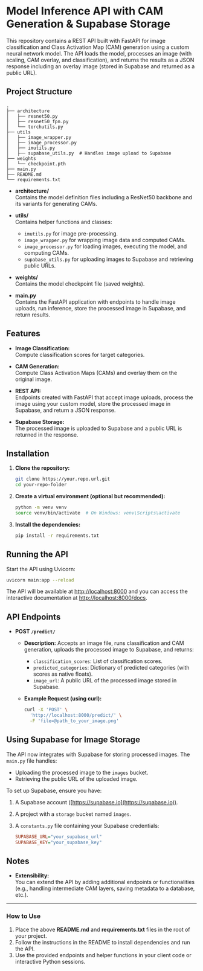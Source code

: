 # Model Inference API with CAM Generation & Supabase Storage

This repository contains a REST API built with FastAPI for image classification and Class Activation Map (CAM) generation using a custom neural network model. The API loads the model, processes an image (with scaling, CAM overlay, and classification), and returns the results as a JSON response including an overlay image (stored in Supabase and returned as a public URL).

## Project Structure

```
.
├── architecture
│   ├── resnet50.py
│   ├── resnet50_fpn.py
│   └── torchutils.py
├── utils
│   ├── image_wrapper.py
│   ├── image_processor.py
│   ├── imutils.py
│   ├── supabase_utils.py  # Handles image upload to Supabase
├── weights
│   └── checkpoint.pth
├── main.py
├── README.md
└── requirements.txt
```

- **architecture/**  
  Contains the model definition files including a ResNet50 backbone and its variants for generating CAMs.

- **utils/**  
  Contains helper functions and classes:
  - `imutils.py` for image pre-processing.
  - `image_wrapper.py` for wrapping image data and computed CAMs.
  - `image_processor.py` for loading images, executing the model, and computing CAMs.
  - `supabase_utils.py` for uploading images to Supabase and retrieving public URLs.

- **weights/**  
  Contains the model checkpoint file (saved weights).

- **main.py**  
  Contains the FastAPI application with endpoints to handle image uploads, run inference, store the processed image in Supabase, and return results.

## Features

- **Image Classification:**  
  Compute classification scores for target categories.

- **CAM Generation:**  
  Compute Class Activation Maps (CAMs) and overlay them on the original image.

- **REST API:**  
  Endpoints created with FastAPI that accept image uploads, process the image using your custom model, store the processed image in Supabase, and return a JSON response.

- **Supabase Storage:**  
  The processed image is uploaded to Supabase and a public URL is returned in the response.

## Installation

1. **Clone the repository:**

   ```bash
   git clone https://your.repo.url.git
   cd your-repo-folder
   ```

2. **Create a virtual environment (optional but recommended):**

   ```bash
   python -m venv venv
   source venv/bin/activate  # On Windows: venv\Scripts\activate
   ```

3. **Install the dependencies:**

   ```bash
   pip install -r requirements.txt
   ```

## Running the API

Start the API using Uvicorn:

```bash
uvicorn main:app --reload
```

The API will be available at [http://localhost:8000](http://localhost:8000) and you can access the interactive documentation at [http://localhost:8000/docs](http://localhost:8000/docs).

## API Endpoints

- **POST `/predict/`**  
  - **Description:** Accepts an image file, runs classification and CAM generation, uploads the processed image to Supabase, and returns:
    - `classification_scores`: List of classification scores.
    - `predicted_categories`: Dictionary of predicted categories (with scores as native floats).
    - `image_url`: A public URL of the processed image stored in Supabase.
  
  - **Example Request (using curl):**

    ```bash
    curl -X 'POST' \
      'http://localhost:8000/predict/' \
      -F 'file=@path_to_your_image.png'
    ```

## Using Supabase for Image Storage

The API now integrates with Supabase for storing processed images. The `main.py` file handles:

- Uploading the processed image to the `images` bucket.
- Retrieving the public URL of the uploaded image.

To set up Supabase, ensure you have:

1. A Supabase account ([https://supabase.io](https://supabase.io)).
2. A project with a `storage` bucket named `images`.
3. A `constants.py` file containing your Supabase credentials:

   ```ini
   SUPABASE_URL="your_supabase_url"
   SUPABASE_KEY="your_supabase_key"
   ```

## Notes

- **Extensibility:**  
  You can extend the API by adding additional endpoints or functionalities (e.g., handling intermediate CAM layers, saving metadata to a database, etc.).

---

### How to Use

1. Place the above **README.md** and **requirements.txt** files in the root of your project.
2. Follow the instructions in the README to install dependencies and run the API.
3. Use the provided endpoints and helper functions in your client code or interactive Python sessions.
